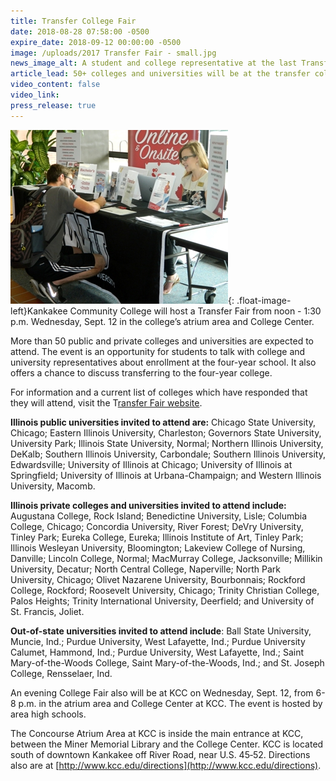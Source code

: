 ```yaml
---
title: Transfer College Fair
date: 2018-08-28 07:58:00 -0500
expire_date: 2018-09-12 00:00:00 -0500
image: /uploads/2017 Transfer Fair - small.jpg
news_image_alt: A student and college representative at the last Transfer Fair.
article_lead: 50+ colleges and universities will be at the transfer college fair.
video_content: false
video_link:
press_release: true
---
```


![](/uploads/2017-transfer-fair-news-page.jpg){: .float-image-left}Kankakee Community College will host a Transfer Fair from noon - 1:30 p.m. Wednesday, Sept. 12 in the college’s atrium area and College Center.

More than 50 public and private colleges and universities are expected to attend. The event is an opportunity for students to talk with college and university representatives about enrollment at the four-year school. It also offers a chance to discuss transferring to the four-year college.

For information and a current list of colleges which have responded that they will attend, visit the T[ransfer Fair website](http://www.kcc.edu/students/helpful/transfer/Pages/transferfair.aspx).

**Illinois public universities invited to attend are:** Chicago State University, Chicago; Eastern Illinois University, Charleston; Governors State University, University Park; Illinois State University, Normal; Northern Illinois University, DeKalb; Southern Illinois University, Carbondale; Southern Illinois University, Edwardsville; University of Illinois at Chicago; University of Illinois at Springfield; University of Illinois at Urbana-Champaign; and Western Illinois University, Macomb.&nbsp;

**Illinois private colleges and universities invited to attend include:** Augustana College, Rock Island; Benedictine University, Lisle; Columbia College, Chicago; Concordia University, River Forest; DeVry University, Tinley Park; Eureka College, Eureka; Illinois Institute of Art, Tinley Park; Illinois Wesleyan University, Bloomington; Lakeview College of Nursing, Danville; Lincoln College, Normal; MacMurray College, Jacksonville; Millikin University, Decatur; North Central College, Naperville; North Park University, Chicago; Olivet Nazarene University, Bourbonnais; Rockford College, Rockford; Roosevelt University, Chicago; Trinity Christian College, Palos Heights; Trinity International University, Deerfield; and University of St. Francis, Joliet.

**Out-of-state universities invited to attend include**: Ball State University, Muncie, Ind.; Purdue University, West Lafayette, Ind.; Purdue University Calumet, Hammond, Ind.; Purdue University, West Lafayette, Ind.; Saint Mary-of-the-Woods College, Saint Mary-of-the-Woods, Ind.; and St. Joseph College, Rensselaer, Ind.

An evening College Fair also will be at KCC on Wednesday, Sept. 12, from 6-8 p.m. in the atrium area and College Center at KCC. The event is hosted by area high schools.

The Concourse Atrium Area at KCC is inside the main entrance at KCC, between the Miner Memorial Library and the College Center. KCC is located south of downtown Kankakee off River Road, near U.S. 45‑52. Directions also are at [http://www.kcc.edu/directions](http://www.kcc.edu/directions).